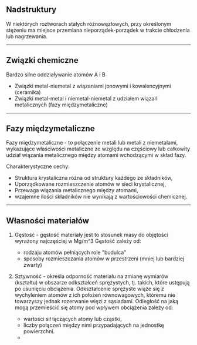 ## Nadstruktury
W niektórych roztworach stałych różnowęzłowych, przy określonym stężeniu ma miejsce przemiana nieporządek-porządek w trakcie chłodzenia lub nagrzewania.

--- 

## Związki chemiczne
Bardzo silne oddziaływanie atomów A i B

- Związki metal-niemetal z wiązaniami jonowymi i kowalencyjnymi (ceramika)
- Związki metal-metal i niemetal-niemetal z udziałem wiązań metalicznych (fazy międzymetaliczne)

---

## Fazy międzymetaliczne

Fazy międzymetaliczne - to połączenie metali lub metali z niemetalami, wykazujące właściwości metaliczne ze względu na częściowy lub całkowity udział wiązania metalicznego między atomami wchodzącymi w skład fazy.

Charakterystyczne cechy:
- Struktura krystaliczna różna od struktury każdego ze składników,
- Uporządkowane rozmieszczenie atomów w sieci krystalicznej,
- Przewaga wiązania metalicznego między atomami,
- wzajemne ilości składników nie wynikają z wartościowości chemicznej.

---
## Własności materiałów

1. Gęstość - gęstość materiały jest to stosunek masy do objętości wyrażony najczęściej w Mg/m^3
   Gęstość zależy od:
   - rodzaju atomów pełniących role "budulca"
   - sposoby rozmieszczania atomów w przestrzeni (mniej lub bardziej zwarty)

2. Sztywność - określa odporność materiału na zmianę wymiarów (kształtu) w obszarze odkształceń sprężystych, tj. takich, które ustępują po usunięciu obciążenia. Odkształcenie sprężyste wiąże się z wychyleniem atomów z ich położeń równowagowych, któremu nie towarzyszy jednak rozerwanie więzi z sąsiadami.
   Odległość na jaką mogą przemieścić się atomy pod wpływem obciążenia zależy od:
   - wartości sił łączących atomy lub cząstki,
   - liczby połączeń między nimi przypadających na jednostkę powierzchni.
   - 